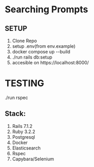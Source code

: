 # Searching Prompts

## SETUP
1. Clone Repo
2. setup .env(from env.example)
3. docker compose up --build
4. ./run rails db:setup
5. accesible on https://localhost:8000/

# TESTING
./run rspec 

## Stack: 
1. Rails 7.1.2
2. Ruby 3.2.2
3. Postgresql
4. Docker
5. Elasticsearch
6. Rspec
7. Capybara/Selenium

